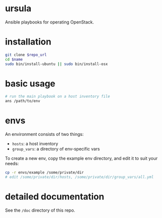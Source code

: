# ursula

Ansible playbooks for operating OpenStack.

# installation

```bash
git clone $repo_url
cd $name
sudo bin/install-ubuntu || sudo bin/install-osx
```

# basic usage

```bash
# run the main playbook on a host inventory file
ans /path/to/env
```

# envs

An environment consists of two things:
- `hosts`: a host inventory
- `group_vars`: a directory of env-specific vars

To create a new env, copy the example env directory, and edit it to suit your needs:

```bash
cp -r envs/example /some/private/dir
# edit /some/private/dir/hosts, /some/private/dir/group_vars/all.yml
```

# detailed documentation

See the `/doc` directory of this repo.
